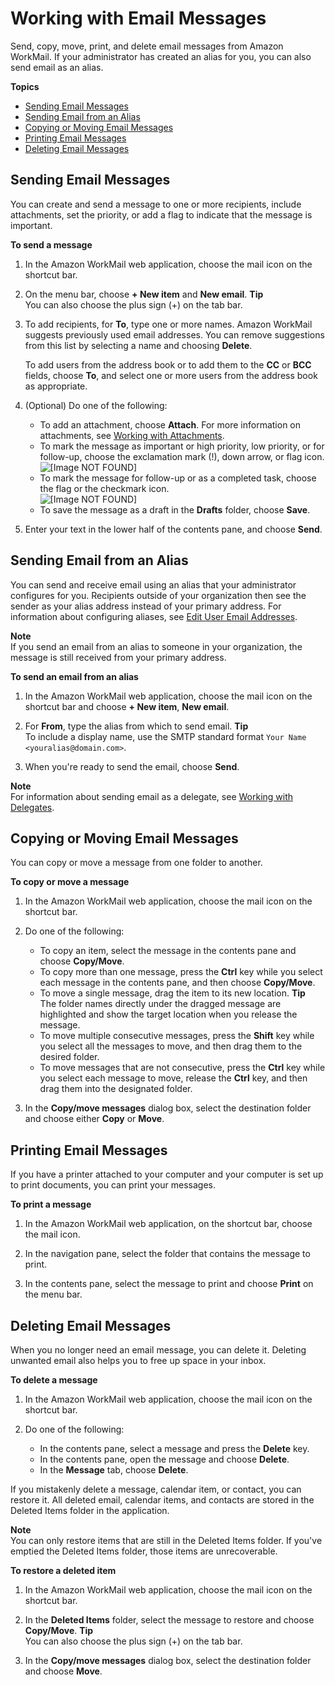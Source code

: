 # Working with Email Messages<a name="email-messages"></a>

Send, copy, move, print, and delete email messages from Amazon WorkMail\. If your administrator has created an alias for you, you can also send email as an alias\.

**Topics**
+ [Sending Email Messages](#create_send_email)
+ [Sending Email from an Alias](#send_alias)
+ [Copying or Moving Email Messages](#copy_move_email)
+ [Printing Email Messages](#print_email)
+ [Deleting Email Messages](#delete_email_message)

## Sending Email Messages<a name="create_send_email"></a>

You can create and send a message to one or more recipients, include attachments, set the priority, or add a flag to indicate that the message is important\.

**To send a message**

1. In the Amazon WorkMail web application, choose the mail icon on the shortcut bar\.

1. On the menu bar, choose **\+ New item** and **New email**\.
**Tip**  
You can also choose the plus sign \(\+\) on the tab bar\.

1. To add recipients, for **To**, type one or more names\. Amazon WorkMail suggests previously used email addresses\. You can remove suggestions from this list by selecting a name and choosing **Delete**\.

   To add users from the address book or to add them to the **CC** or **BCC** fields, choose **To**, and select one or more users from the address book as appropriate\.

1. \(Optional\) Do one of the following:
   + To add an attachment, choose **Attach**\. For more information on attachments, see [Working with Attachments](email-attachments.md)\.
   + To mark the message as important or high priority, low priority, or for follow\-up, choose the exclamation mark \(\!\), down arrow, or flag icon\.  
![\[Image NOT FOUND\]](http://docs.aws.amazon.com/workmail/latest/userguide/images/follow-up-flags.png)
   + To mark the message for follow\-up or as a completed task, choose the flag or the checkmark icon\.  
![\[Image NOT FOUND\]](http://docs.aws.amazon.com/workmail/latest/userguide/images/email-flags.png)
   + To save the message as a draft in the **Drafts** folder, choose **Save**\.

1. Enter your text in the lower half of the contents pane, and choose **Send**\.

## Sending Email from an Alias<a name="send_alias"></a>

You can send and receive email using an alias that your administrator configures for you\. Recipients outside of your organization then see the sender as your alias address instead of your primary address\. For information about configuring aliases, see [Edit User Email Addresses](https://docs.aws.amazon.com/workmail/latest/adminguide/edit_user_email_addresses.html)\.

**Note**  
If you send an email from an alias to someone in your organization, the message is still received from your primary address\. 

**To send an email from an alias**

1. In the Amazon WorkMail web application, choose the mail icon on the shortcut bar and choose **\+ New item**, **New email**\.

1. For **From**, type the alias from which to send email\.
**Tip**  
To include a display name, use the SMTP standard format `Your Name <youralias@domain.com>`\.

1. When you're ready to send the email, choose **Send**\.

**Note**  
 For information about sending email as a delegate, see [Working with Delegates](delegates_overview.md)\. 

## Copying or Moving Email Messages<a name="copy_move_email"></a>

You can copy or move a message from one folder to another\.

**To copy or move a message**

1. In the Amazon WorkMail web application, choose the mail icon on the shortcut bar\.

1. Do one of the following:
   + To copy an item, select the message in the contents pane and choose **Copy/Move**\.
   + To copy more than one message, press the **Ctrl** key while you select each message in the contents pane, and then choose **Copy/Move**\.
   + To move a single message, drag the item to its new location\.
**Tip**  
The folder names directly under the dragged message are highlighted and show the target location when you release the message\.
   + To move multiple consecutive messages, press the **Shift** key while you select all the messages to move, and then drag them to the desired folder\.
   + To move messages that are not consecutive, press the **Ctrl** key while you select each message to move, release the **Ctrl** key, and then drag them into the designated folder\.

1. In the **Copy/move messages** dialog box, select the destination folder and choose either **Copy** or **Move**\.

## Printing Email Messages<a name="print_email"></a>

If you have a printer attached to your computer and your computer is set up to print documents, you can print your messages\.

**To print a message**

1. In the Amazon WorkMail web application, on the shortcut bar, choose the mail icon\.

1. In the navigation pane, select the folder that contains the message to print\.

1. In the contents pane, select the message to print and choose **Print** on the menu bar\.

## Deleting Email Messages<a name="delete_email_message"></a>

When you no longer need an email message, you can delete it\. Deleting unwanted email also helps you to free up space in your inbox\.

**To delete a message**

1. In the Amazon WorkMail web application, choose the mail icon on the shortcut bar\.

1. Do one of the following:
   + In the contents pane, select a message and press the **Delete** key\.
   + In the contents pane, open the message and choose **Delete**\.
   + In the **Message** tab, choose **Delete**\.

If you mistakenly delete a message, calendar item, or contact, you can restore it\. All deleted email, calendar items, and contacts are stored in the Deleted Items folder in the application\.

**Note**  
You can only restore items that are still in the Deleted Items folder\. If you've emptied the Deleted Items folder, those items are unrecoverable\.

**To restore a deleted item**

1. In the Amazon WorkMail web application, choose the mail icon on the shortcut bar\.

1. In the **Deleted Items** folder, select the message to restore and choose **Copy/Move**\.
**Tip**  
You can also choose the plus sign \(\+\) on the tab bar\.

1. In the **Copy/move messages** dialog box, select the destination folder and choose **Move**\.